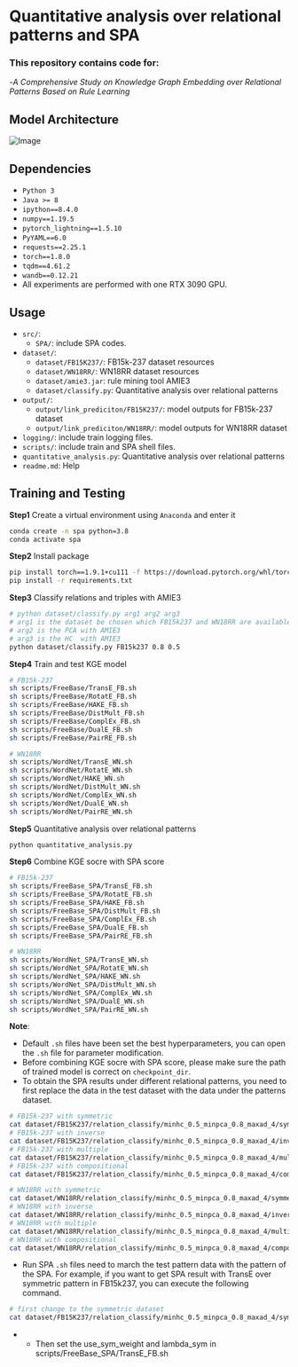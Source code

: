 # Quantitative analysis over relational patterns and SPA
### This repository contains code for:
-*A Comprehensive Study on Knowledge Graph Embedding over Relational Patterns Based on Rule Learning*

## Model Architecture
<!-- <img src="structure.png" width = 100%height = 100%/> -->
![Image](https://github.com/zhouxiaolun0716/Analysis-relational-patterns-and-SPA/blob/main/structure.png)



## Dependencies

- ```Python 3```
- ```Java >= 8```
- ```ipython==8.4.0```
- ```numpy==1.19.5```
- ```pytorch_lightning==1.5.10```
- ```PyYAML==6.0```
- ```requests==2.25.1```
- ```torch==1.8.0```
- ```tqdm==4.61.2```
- ```wandb==0.12.21```
- All experiments are performed with one RTX 3090 GPU.

## Usage
- `src/`:
    - `SPA/`: include SPA codes.
- `dataset/`: 
    - `dataset/FB15K237/`: FB15k-237 dataset resources
    - `dataset/WN18RR/`: WN18RR dataset resources
    - `dataset/amie3.jar`: rule mining tool AMIE3
    - `dataset/classify.py`: Quantitative analysis over relational patterns
- `output/`: 
    - `output/link_prediciton/FB15K237/`: model outputs for FB15k-237 dataset
    - `output/link_prediciton/WN18RR/`: model outputs for WN18RR dataset
- `logging/`: include train logging files.
- `scripts/`: include train and SPA shell files.
- `quantitative_analysis.py`: Quantitative analysis over relational patterns 
- `readme.md`: Help

## Training and Testing

**Step1** Create a virtual environment using ```Anaconda``` and enter it
```bash
conda create -n spa python=3.8
conda activate spa
```

**Step2** Install package
```bash
pip install torch==1.9.1+cu111 -f https://download.pytorch.org/whl/torch_stable.html
pip install -r requirements.txt

```

**Step3** Classify relations and triples with AMIE3
```bash
# python dataset/classify.py arg1 arg2 arg3
# arg1 is the dataset be chosen which FB15k237 and WN18RR are available
# arg2 is the PCA with AMIE3
# arg3 is the HC  with AMIE3
python dataset/classify.py FB15k237 0.8 0.5

```

**Step4** Train and test KGE model
```bash
# FB15k-237
sh scripts/FreeBase/TransE_FB.sh
sh scripts/FreeBase/RotatE_FB.sh
sh scripts/FreeBase/HAKE_FB.sh
sh scripts/FreeBase/DistMult_FB.sh
sh scripts/FreeBase/ComplEx_FB.sh
sh scripts/FreeBase/DualE_FB.sh
sh scripts/FreeBase/PairRE_FB.sh
```

```bash
# WN18RR
sh scripts/WordNet/TransE_WN.sh
sh scripts/WordNet/RotatE_WN.sh
sh scripts/WordNet/HAKE_WN.sh
sh scripts/WordNet/DistMult_WN.sh
sh scripts/WordNet/ComplEx_WN.sh
sh scripts/WordNet/DualE_WN.sh
sh scripts/WordNet/PairRE_WN.sh
```

**Step5** Quantitative analysis over relational patterns
```bash
python quantitative_analysis.py
```

**Step6** Combine KGE socre with SPA score
```bash
# FB15k-237
sh scripts/FreeBase_SPA/TransE_FB.sh
sh scripts/FreeBase_SPA/RotatE_FB.sh
sh scripts/FreeBase_SPA/HAKE_FB.sh
sh scripts/FreeBase_SPA/DistMult_FB.sh
sh scripts/FreeBase_SPA/ComplEx_FB.sh
sh scripts/FreeBase_SPA/DualE_FB.sh
sh scripts/FreeBase_SPA/PairRE_FB.sh
```

```bash
# WN18RR
sh scripts/WordNet_SPA/TransE_WN.sh
sh scripts/WordNet_SPA/RotatE_WN.sh
sh scripts/WordNet_SPA/HAKE_WN.sh
sh scripts/WordNet_SPA/DistMult_WN.sh
sh scripts/WordNet_SPA/ComplEx_WN.sh
sh scripts/WordNet_SPA/DualE_WN.sh
sh scripts/WordNet_SPA/PairRE_WN.sh
```

**Note**: 
- Default `.sh` files have been set the best hyperparameters, you can open the `.sh` file for parameter</a> modification.
- Before combining KGE socre with SPA score, please make sure the path of trained model is correct on `checkpoint_dir`.
- To obtain the SPA results under different relational patterns, you need to first replace the data in the test dataset with the data under the patterns dataset.
```bash
# FB15k-237 with symmetric 
cat dataset/FB15K237/relation_classify/minhc_0.5_minpca_0.8_maxad_4/symmetric/num_constrain_0.txt > dataset/FB15K237/test.txt
# FB15k-237 with inverse 
cat dataset/FB15K237/relation_classify/minhc_0.5_minpca_0.8_maxad_4/inverse/num_constrain_0.txt > dataset/FB15K237/test.txt
# FB15k-237 with multiple 
cat dataset/FB15K237/relation_classify/minhc_0.5_minpca_0.8_maxad_4/multiple/num_constrain_0.txt > dataset/FB15K237/test.txt
# FB15k-237 with compositional 
cat dataset/FB15K237/relation_classify/minhc_0.5_minpca_0.8_maxad_4/compose2/num_constrain_0.txt > dataset/FB15K237/test.txt

# WN18RR with symmetric 
cat dataset/WN18RR/relation_classify/minhc_0.5_minpca_0.8_maxad_4/symmetric/num_constrain_0.txt > dataset/WN18RR/test.txt
# WN18RR with inverse 
cat dataset/WN18RR/relation_classify/minhc_0.5_minpca_0.8_maxad_4/inverse/num_constrain_0.txt > dataset/WN18RR/test.txt
# WN18RR with multiple 
cat dataset/WN18RR/relation_classify/minhc_0.5_minpca_0.8_maxad_4/multiple/num_constrain_0.txt > dataset/WN18RR/test.txt
# WN18RR with compositional 
cat dataset/WN18RR/relation_classify/minhc_0.5_minpca_0.8_maxad_4/compose2/num_constrain_0.txt > dataset/WN18RR/test.txt
```
- Run SPA  `.sh` files need to march the test pattern data with the pattern of the SPA. For example, if you want to get SPA result with TransE over symmetric pattern in FB15k237, you can execute the following command.
```bash
# first change to the symmetric dataset
cat dataset/FB15K237/relation_classify/minhc_0.5_minpca_0.8_maxad_4/symmetric/num_constrain_0.txt > dataset/FB15K237/test.txt
```
  - - Then set the use_sym_weight and lambda_sym in scripts/FreeBase_SPA/TransE_FB.sh
